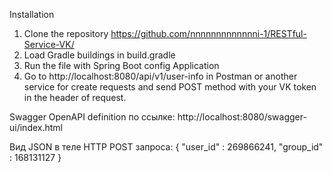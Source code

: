 Installation
1. Clone the repository https://github.com/nnnnnnnnnnnnni-1/RESTful-Service-VK/
2. Load Gradle buildings in build.gradle
3. Run the file with Spring Boot config Application
4. Go to http://localhost:8080/api/v1/user-info in Postman or another service for create requests and send POST method with
   your VK token in the header of request.

Swagger OpenAPI definition по ссылке: http://localhost:8080/swagger-ui/index.html

Вид JSON в теле HTTP POST запроса:
{
    "user_id" : 269866241,
    "group_id" : 168131127
}
